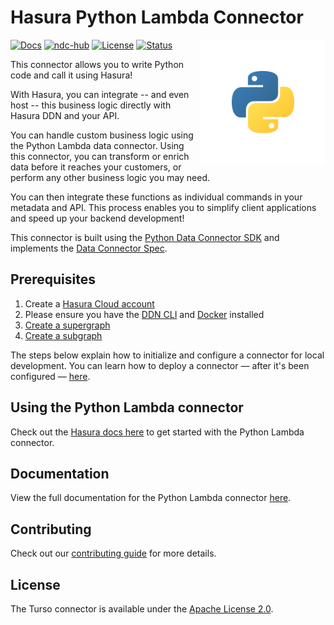 # Hasura Python Lambda Connector

<a href="https://www.python.org/"><img src="https://github.com/hasura/ndc-python-lambda/blob/main/docs/logo.svg" align="right" width="200"></a>

[![Docs](https://img.shields.io/badge/docs-v3.x-brightgreen.svg?style=flat)](https://hasura.io/connectors/python)
[![ndc-hub](https://img.shields.io/badge/ndc--hub-python-blue.svg?style=flat)](https://hasura.io/connectors/python)
[![License](https://img.shields.io/badge/license-Apache--2.0-purple.svg?style=flat)](https://github.com/hasura/ndc-python-lambda/blob/main/LICENSE.txt)
[![Status](https://img.shields.io/badge/status-alpha-yellow.svg?style=flat)](https://github.com/hasura/ndc-python-lambda/blob/main/README.md)

This connector allows you to write Python code and call it using Hasura!

With Hasura, you can integrate -- and even host -- this business logic directly with Hasura DDN and your API.

You can handle custom business logic using the Python Lambda data connector. Using this connector, you can transform or enrich data before it reaches your customers, or perform any other business logic you may need.

You can then integrate these functions as individual commands in your metadata and API. This process enables you to simplify client applications and speed up your backend development!

This connector is built using the [Python Data Connector SDK](https://github.com/hasura/ndc-sdk-python) and implements the [Data Connector Spec](https://github.com/hasura/ndc-spec).

## Prerequisites

1. Create a [Hasura Cloud account](https://console.hasura.io)
2. Please ensure you have the [DDN CLI](https://hasura.io/docs/3.0/cli/installation) and [Docker](https://docs.docker.com/engine/install/) installed
3. [Create a supergraph](https://hasura.io/docs/3.0/getting-started/init-supergraph)
4. [Create a subgraph](https://hasura.io/docs/3.0/getting-started/init-subgraph)

The steps below explain how to initialize and configure a connector for local development. You can learn how to deploy a
connector — after it's been configured — [here](https://hasura.io/docs/3.0/getting-started/deployment/deploy-a-connector).

## Using the Python Lambda connector

Check out the [Hasura docs here](https://hasura.io/docs/3.0/business-logic/python#add-the-python-connector-to-a-project) to get started with the Python Lambda connector.

## Documentation

View the full documentation for the Python Lambda connector [here](https://github.com/hasura/ndc-python-lambda/blob/main/docs/index.md).

## Contributing

Check out our [contributing guide](https://github.com/hasura/ndc-python-lambda/blob/main/docs/contributing.md) for more details.

## License

The Turso connector is available under the [Apache License 2.0](https://www.apache.org/licenses/LICENSE-2.0).

